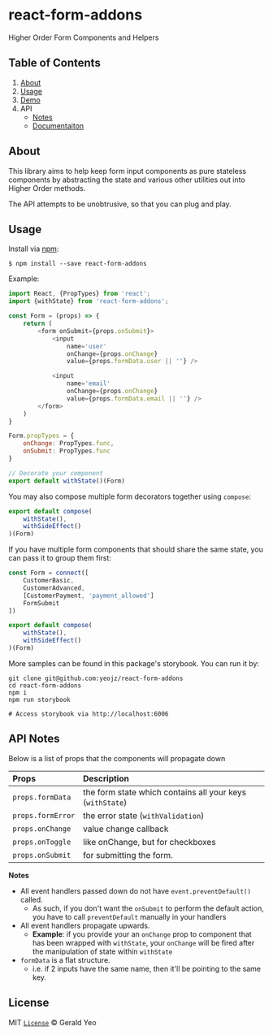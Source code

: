 # react-form-addons

Higher Order Form Components and Helpers

## Table of Contents

1. [About](#about)
1. [Usage](#usage)
1. [Demo](https://yeojz.github.io/react-form-addons)
1. API
	- [Notes](#api-notes)
	- [Documentaiton](/docs)

## About
This library aims to help keep form input components as pure stateless components by abstracting the state and various other utilities out into Higher Order methods.

The API attempts to be unobtrusive, so that you can plug and play.

## Usage

Install via [npm](https://www.npmjs.com/):

    $ npm install --save react-form-addons

Example:

```js
import React, {PropTypes} from 'react';
import {withState} from 'react-form-addons';

const Form = (props) => {
    return (
        <form onSubmit={props.onSubmit}>
            <input
                name='user'
                onChange={props.onChange}
                value={props.formData.user || ''} />

            <input
                name='email'
                onChange={props.onChange}
                value={props.formData.email || ''} />
        </form>
    )
}

Form.propTypes = {
    onChange: PropTypes.func,
    onSubmit: PropTypes.func
}

// Decorate your component
export default withState()(Form)
```

You may also compose multiple form decorators together using `compose`:

```js
export default compose(
	withState(),
	withSideEffect()
)(Form)

```

If you have multiple form components that should share the same state, you can pass it to group them first:

```js
const Form = connect([
	CustomerBasic,
	CustomerAdvanced,
	[CustomerPayment, 'payment_allowed']
	FormSubmit
])

export default compose(
	withState(),
	withSideEffect()
)(Form)
```

More samples can be found in this package's storybook. You can run it by:

```
git clone git@github.com:yeojz/react-form-addons
cd react-form-addons
npm i
npm run storybook

# Access storybook via http://localhost:6006
```

## API Notes

Below is a list of props that the components will propagate down

| Props 	| Description
|:-------	|:-------
| `props.formData` 		| the form state which contains all your keys (`withState`)
| `props.formError` 	| the error state (`withValidation`)
| `props.onChange` 		| value change callback
| `props.onToggle` 		| like onChange, but for checkboxes
| `props.onSubmit` 		| for submitting the form.

**Notes**

* All event handlers passed down do not have `event.preventDefault()` called.
	* As such, if you don't want the `onSubmit` to perform the default action, you have to call `preventDefault` manually in your handlers
* All event handlers propagate upwards.
	* **Example**: if you provide your an `onChange` prop to component that has been wrapped with `withState`, your `onChange` will be fired after the manipulation of state within `withState`
* `formData` is a flat structure.
	* i.e. if 2 inputs have the same name, then it'll be pointing to the same key.

## License

MIT [`License`](/LICENSE) © Gerald Yeo
